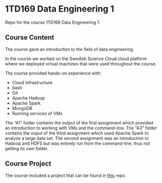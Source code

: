 # 1TD169 Data Engineering 1
Repo for the course 1TD169 Data Engineering 1.

## Course Content
The course gave an introduction to the field of data engineering.

In the course we worked on the Swedish Science Cloud cloud platform where we deployed virtual machines that were used throughout the course.

The course provided hands-on experience with:
- Cloud infrastructure
- bash
- Git
- Apache Hadoop
- Apache Spark
- MongoDB
- Running services of VMs

The "A1" folder contains the output of the first assignment which provided an introduction to working with VMs and the command-line.
The "A3" folder contains the ouput of the third assignment which used Apache Spark to analyze a large data set.
The second assignment was an introduction to Hadoop and HDFS but was entirely run from the command-line, thus not getting its own folder.

## Course Project
The course included a project that can be found in [this](https://github.com/alexandersundquist/1TD169-Data-Engineering-1-Project) repo.
